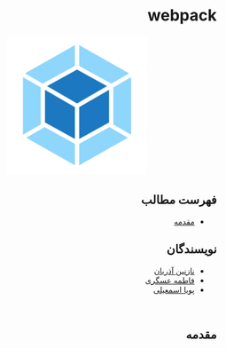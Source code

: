 <div dir="rtl">

# webpack

<p align=center><img src="./images/icon.svg" width="50%" height="50%"></p>

## فهرست مطالب
- [مقدمه](#مقدمه)

## نویسندگان
- [نازنین آذریان](https://github.com/Nazhixx)
- [فاطمه عسگری](https://github.com/fatemeh-asgari)
- [پویا اسمعیلی](https://github.com/PouyaEsmaili)


<br/>

## مقدمه 

</div>